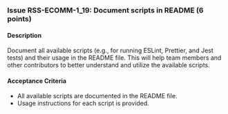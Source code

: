 ### Issue RSS-ECOMM-1_19: Document scripts in README (6 points)

#### Description

Document all available scripts (e.g., for running ESLint, Prettier, and Jest tests) and their usage in the README file. This will help team members and other contributors to better understand and utilize the available scripts.

#### Acceptance Criteria

- All available scripts are documented in the README file.
- Usage instructions for each script is provided.
